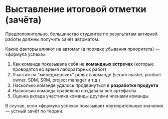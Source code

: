 # Выставление итоговой отметки (зачёта)

Предположительно, большинство студентов по результатам активной работы должны получить зачёт автоматом.

Какие факторы влияют на автомат (в порядке убывания приоритета) — «формула успеха»:
1. Как команда показывала себя на **командных встречах** (которые проводятся во время лабораторных работ)
2. Участие на "менеджерских" ролях в команде (scrum master, product owner, SDM, SRM, project manager и т.д.)
3. Насколько команде удалось продвинуться в **разработке продукта**
4. Насколько команда правильно создавала все артефакты
5. Оценка вклада участника команды другими членами команды

В случае, если «формула успеха» показывает неутешительные значения — устный зачёт по теории.
